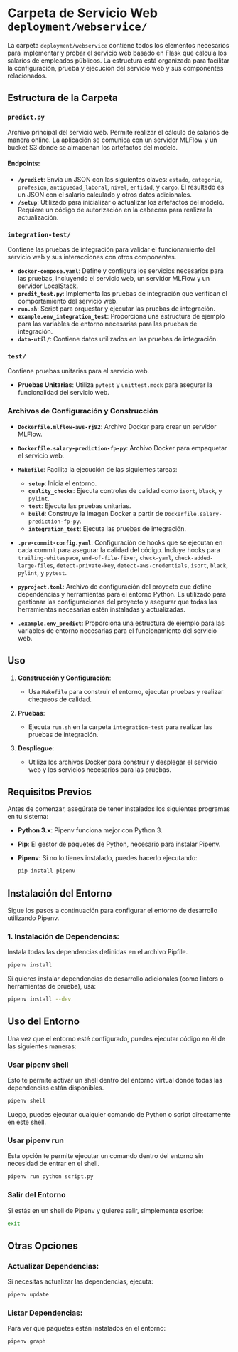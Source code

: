 # Carpeta de Servicio Web `deployment/webservice/`

La carpeta `deployment/webservice` contiene todos los elementos necesarios para implementar y probar el servicio web basado en Flask que calcula los salarios de empleados públicos. La estructura está organizada para facilitar la configuración, prueba y ejecución del servicio web y sus componentes relacionados.

## Estructura de la Carpeta

### `predict.py`

Archivo principal del servicio web. Permite realizar el cálculo de salarios de manera online. La aplicación se comunica con un servidor MLFlow y un bucket S3 donde se almacenan los artefactos del modelo.
#### **Endpoints**:

- **`/predict`**: Envía un JSON con las siguientes claves: `estado`, `categoria`, `profesion`, `antiguedad_laboral`, `nivel`, `entidad`, y `cargo`. El resultado es un JSON con el salario calculado y otros datos adicionales.
- **`/setup`**: Utilizado para inicializar o actualizar los artefactos del modelo. Requiere un código de autorización en la cabecera para realizar la actualización.

### `integration-test/`
Contiene las pruebas de integración para validar el funcionamiento del servicio web y sus interacciones con otros componentes.

- **`docker-compose.yaml`**: Define y configura los servicios necesarios para las pruebas, incluyendo el servicio web, un servidor MLFlow y un servidor LocalStack.
- **`predit_test.py`**: Implementa las pruebas de integración que verifican el comportamiento del servicio web.
- **`run.sh`**: Script para orquestar y ejecutar las pruebas de integración.
- **`example.env_integration_test`**: Proporciona una estructura de ejemplo para las variables de entorno necesarias para las pruebas de integración.
- **`data-util/`**: Contiene datos utilizados en las pruebas de integración.

### `test/`
Contiene pruebas unitarias para el servicio web.

- **Pruebas Unitarias**: Utiliza `pytest` y `unittest.mock` para asegurar la funcionalidad del servicio web.

### Archivos de Configuración y Construcción

- **`Dockerfile.mlflow-aws-rj92`**: Archivo Docker para crear un servidor MLFlow.

- **`Dockerfile.salary-prediction-fp-py`**: Archivo Docker para empaquetar el servicio web.

- **`Makefile`**: Facilita la ejecución de las siguientes tareas:
  - **`setup`**: Inicia el entorno.
  - **`quality_checks`**: Ejecuta controles de calidad como `isort`, `black`, y `pylint`.
  - **`test`**: Ejecuta las pruebas unitarias.
  - **`build`**: Construye la imagen Docker a partir de `Dockerfile.salary-prediction-fp-py`.
  - **`integration_test`**: Ejecuta las pruebas de integración.

- **`.pre-commit-config.yaml`**: Configuración de hooks que se ejecutan en cada commit para asegurar la calidad del código. Incluye hooks para `trailing-whitespace`, `end-of-file-fixer`, `check-yaml`, `check-added-large-files`, `detect-private-key`, `detect-aws-credentials`, `isort`, `black`, `pylint`, y `pytest`.

- **`pyproject.toml`**: Archivo de configuración del proyecto que define dependencias y herramientas para el entorno Python. Es utilizado para gestionar las configuraciones del proyecto y asegurar que todas las herramientas necesarias estén instaladas y actualizadas.

- **`.example.env_predict`**: Proporciona una estructura de ejemplo para las variables de entorno necesarias para el funcionamiento del servicio web.

## Uso

1. **Construcción y Configuración**:
   - Usa `Makefile` para construir el entorno, ejecutar pruebas y realizar chequeos de calidad.

2. **Pruebas**:
   - Ejecuta `run.sh` en la carpeta `integration-test` para realizar las pruebas de integración.

3. **Despliegue**:
   - Utiliza los archivos Docker para construir y desplegar el servicio web y los servicios necesarios para las pruebas.

## Requisitos Previos

Antes de comenzar, asegúrate de tener instalados los siguientes programas en tu sistema:

- **Python 3.x**: Pipenv funciona mejor con Python 3.
- **Pip**: El gestor de paquetes de Python, necesario para instalar Pipenv.
- **Pipenv**: Si no lo tienes instalado, puedes hacerlo ejecutando:
 
  ```bash
  pip install pipenv
  ```

## Instalación del Entorno

Sigue los pasos a continuación para configurar el entorno de desarrollo utilizando Pipenv.


### 1. Instalación de Dependencias:
Instala todas las dependencias definidas en el archivo Pipfile.

```bash
pipenv install
```

Si quieres instalar dependencias de desarrollo adicionales (como linters o herramientas de prueba), usa:

```bash
pipenv install --dev
```

## Uso del Entorno

Una vez que el entorno esté configurado, puedes ejecutar código en él de las siguientes maneras:

### Usar pipenv shell
Esto te permite activar un shell dentro del entorno virtual donde todas las dependencias están disponibles.

```bash
pipenv shell
```

Luego, puedes ejecutar cualquier comando de Python o script directamente en este shell.

###  Usar pipenv run
Esta opción te permite ejecutar un comando dentro del entorno sin necesidad de entrar en el shell.

```bash
pipenv run python script.py
```

###  Salir del Entorno
Si estás en un shell de Pipenv y quieres salir, simplemente escribe:

```bash
exit
```

## Otras Opciones
###  Actualizar Dependencias:
Si necesitas actualizar las dependencias, ejecuta:

```bash
pipenv update
```

###  Listar Dependencias:
Para ver qué paquetes están instalados en el entorno:

```bash
pipenv graph
```